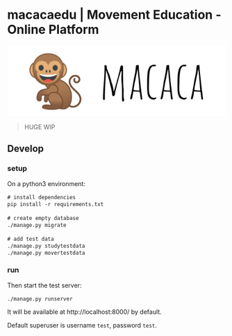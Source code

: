 # **macacaedu** | Movement Education - Online Platform

![macaca](static/img/macaca.png)

> HUGE WIP

## Develop

### setup

On a python3 environment:

    # install dependencies
    pip install -r requirements.txt

    # create empty database
    ./manage.py migrate

    # add test data
    ./manage.py studytestdata
    ./manage.py movertestdata

### run

Then start the test server:

    ./manage.py runserver

It will be available at http://localhost:8000/ by default.

Default superuser is username `test`, password `test`.
